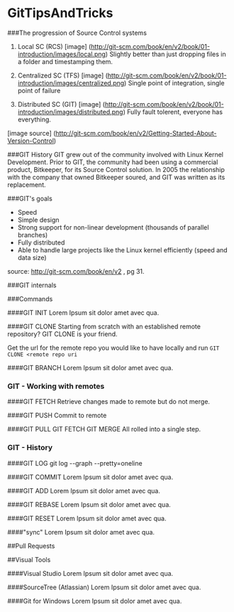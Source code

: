 # GitTipsAndTricks

###The progression of Source Control systems
1. Local SC (RCS) [image] (http://git-scm.com/book/en/v2/book/01-introduction/images/local.png)
Slightly better than just dropping files in a folder and timestamping them.

2. Centralized SC (TFS) [image] (http://git-scm.com/book/en/v2/book/01-introduction/images/centralized.png)
Single point of integration, single point of failure

3. Distributed SC (GIT) [image] (http://git-scm.com/book/en/v2/book/01-introduction/images/distributed.png)
Fully fault tolerent, everyone has everything.

[image source] (http://git-scm.com/book/en/v2/Getting-Started-About-Version-Control)

###GIT History
GIT grew out of the community involved with Linux Kernel Development.  Prior to GIT, the community had been using a commercial product, Bitkeeper, for its Source Control solution.  In 2005 the relationship with the company that owned Bitkeeper soured, and GIT was written as its replacement.

###GIT's goals

* Speed
* Simple design
* Strong support for non-linear development (thousands of parallel branches)
* Fully distributed
* Able to handle large projects like the Linux kernel efficiently (speed and data size)

source: http://git-scm.com/book/en/v2 , pg 31.

###GIT internals

###Commands


####GIT INIT
Lorem Ipsum sit dolor amet avec qua.

####GIT CLONE
Starting from scratch with an established remote repository?  GIT CLONE is your friend.

Get the url for the remote repo you would like to have locally and run `GIT CLONE <remote repo uri`

####GIT BRANCH
Lorem Ipsum sit dolor amet avec qua.

### GIT - Working with remotes
####GIT FETCH
Retrieve changes made to remote but do not merge.

####GIT PUSH
Commit to remote

####GIT PULL
GIT FETCH
GIT MERGE
   All rolled into a single step.

### GIT - History
####GIT LOG
git log --graph --pretty=oneline

####GIT COMMIT
Lorem Ipsum sit dolor amet avec qua.

####GIT ADD
Lorem Ipsum sit dolor amet avec qua.

####GIT REBASE
Lorem Ipsum sit dolor amet avec qua.

####GIT RESET
Lorem Ipsum sit dolor amet avec qua.

####"sync"
Lorem Ipsum sit dolor amet avec qua.

##Pull Requests

##Visual Tools

####Visual Studio
Lorem Ipsum sit dolor amet avec qua.

####SourceTree (Atlassian)
Lorem Ipsum sit dolor amet avec qua.

####Git for Windows
Lorem Ipsum sit dolor amet avec qua.
